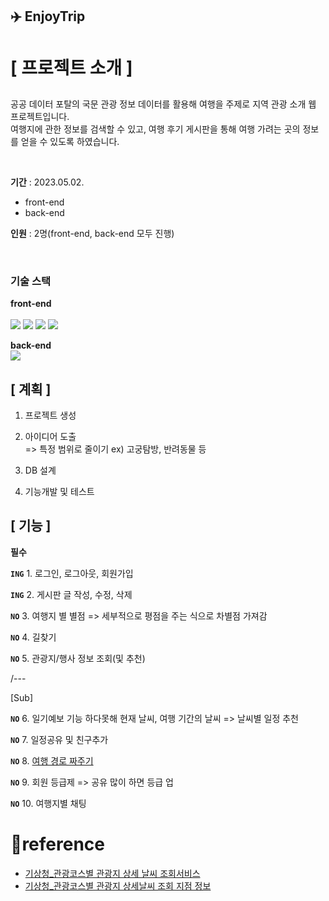 ## ✈️ EnjoyTrip

<h1> [ 프로젝트 소개 ] </h1>

##

공공 데이터 포탈의 국문 관광 정보 데이터를 활용해 여행을 주제로 지역 관광 소개 웹 프로젝트입니다.  
여행지에 관한 정보를 검색할 수 있고, 여행 후기 게시판을 통해 여행 가려는 곳의 정보를 얻을 수 있도록 하였습니다.

<br />

**기간** : 2023.05.02.

- front-end
- back-end

**인원** : 2명(front-end, back-end 모두 진행)

<br />

### 기술 스택

**front-end**  
<br />
<img src="https://img.shields.io/badge/HTML5-E34F26?style=flat&logo=HTML5&logoColor=white"/>
<img src="https://img.shields.io/badge/CSS3-1572B6?style=flat&logo=CSS3&logoColor=white"/>
<img src="https://img.shields.io/badge/JavaScript-F7DF1E?style=flat&logo=JavaScript&logoColor=white"/>
<img src="https://img.shields.io/badge/Bootstrap-7952B3?style=flat&logo=Bootstrap&logoColor=white"/>

**back-end**  
<img src="https://img.shields.io/badge/mysql-4479A1?style=flat&logo=mysql&logoColor=white"/>

<h2> [ 계획 ] </h2>

1. 프로젝트 생성

2. 아이디어 도출<br>
   => 특정 범위로 줄이기 ex) 고궁탐방, 반려동물 등

3. DB 설계

4. 기능개발 및 테스트

<h2> [ 기능 ] </h2>

<b>필수</b>

**`ING`** 1. 로그인, 로그아웃, 회원가입

**`ING`** 2. 게시판 글 작성, 수정, 삭제

**`NO`** 3. 여행지 별 별점 => 세부적으로 평점을 주는 식으로 차별점 가져감

**`NO`** 4. 길찾기

**`NO`** 5. 관광지/행사 정보 조회(및 추천)

/---

[Sub]

**`NO`** 6. 일기예보 기능 하다못해 현재 날씨, 여행 기간의 날씨 => 날씨별 일정 추천

**`NO`** 7. 일정공유 및 친구추가

**`NO`** 8. [여행 경로 짜주기](https://developers.kakaomobility.com/docs/navi-api/waypoints/)

**`NO`** 9. 회원 등급제 => 공유 많이 하면 등급 업

**`NO`** 10. 여행지별 채팅

# 📑reference

- [기상청\_관광코스별 관광지 상세 날씨 조회서비스](https://www.data.go.kr/data/15056912/openapi.do)
- [기상청\_관광코스별 관광지 상세날씨 조회 지점 정보](https://www.data.go.kr/data/15007097/fileData.do)
